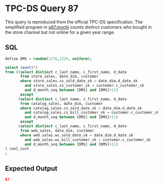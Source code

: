 # TPC-DS Query 87

This query is reproduced from the official TPC-DS specification. The simplified
program in [q87.mochi](./q87.mochi) counts distinct customers who bought in the
store channel but not online for a given year range.

## SQL
```sql
define DMS = random(1176,1224, uniform); 

select count(*) 
from ((select distinct c_last_name, c_first_name, d_date
       from store_sales, date_dim, customer
       where store_sales.ss_sold_date_sk = date_dim.d_date_sk
         and store_sales.ss_customer_sk = customer.c_customer_sk
         and d_month_seq between [DMS] and [DMS]+11)
       except
      (select distinct c_last_name, c_first_name, d_date
       from catalog_sales, date_dim, customer
       where catalog_sales.cs_sold_date_sk = date_dim.d_date_sk
         and catalog_sales.cs_bill_customer_sk = customer.c_customer_sk
         and d_month_seq between [DMS] and [DMS]+11)
       except
      (select distinct c_last_name, c_first_name, d_date
       from web_sales, date_dim, customer
       where web_sales.ws_sold_date_sk = date_dim.d_date_sk
         and web_sales.ws_bill_customer_sk = customer.c_customer_sk
         and d_month_seq between [DMS] and [DMS]+11)
) cool_cust
;
```

## Expected Output
```json
87
```
